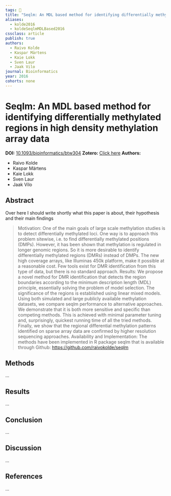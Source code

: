 ```yaml
---
tags: 📱
title: "Seqlm: An MDL based method for identifying differentially methylated regions in high density methylation array data"
aliases:
  - kolde2016
  - koldeSeqlmMDLBased2016
cssclass: article
publish: true
authors:
  - Raivo Kolde
  - Kaspar Märtens
  - Kaie Lokk
  - Sven Laur
  - Jaak Vilo
journal: Bioinformatics
year: 2016
cohorts: none
---
```

# Seqlm: An MDL based method for identifying differentially methylated regions in high density methylation array data
**DOI:** [10.1093/bioinformatics/btw304](https://www.doi.org/10.1093/bioinformatics/btw304)
**Zotero:** [Click here](zotero://select/items/@koldeSeqlmMDLBased2016)
**Authors:**
  - Raivo Kolde
  - Kaspar Märtens
  - Kaie Lokk
  - Sven Laur
  - Jaak Vilo

## Abstract
Over here I should write shortly what this paper is about, their hypothesis and their main findings
> Motivation: One of the main goals of large scale methylation studies is to detect differentially methylated loci. One way is to approach this problem sitewise, i.e. to find differentially methylated positions (DMPs). However, it has been shown that methylation is regulated in longer genomic regions. So it is more desirable to identify differentially methylated regions (DMRs) instead of DMPs. The new high coverage arrays, like Illuminas 450k platform, make it possible at a reasonable cost. Few tools exist for DMR identification from this type of data, but there is no standard approach. Results: We propose a novel method for DMR identification that detects the region boundaries according to the minimum description length (MDL) principle, essentially solving the problem of model selection. The significance of the regions is established using linear mixed models. Using both simulated and large publicly available methylation datasets, we compare seqlm performance to alternative approaches. We demonstrate that it is both more sensitive and specific than competing methods. This is achieved with minimal parameter tuning and, surprisingly, quickest running time of all the tried methods. Finally, we show that the regional differential methylation patterns identified on sparse array data are confirmed by higher resolution sequencing approaches. Availability and Implementation: The methods have been implemented in R package seqlm that is available through Github: https://github.com/raivokolde/seqlm

## Methods
...

## Results
...

## Conclusion
...

## Discussion
...

## References
...